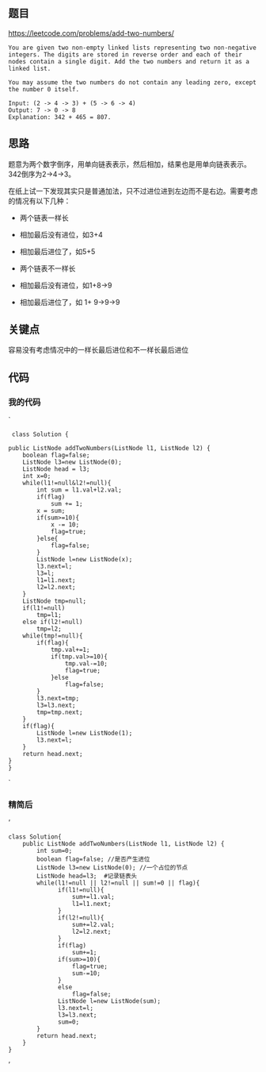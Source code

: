 ﻿## 题目https://leetcode.com/problems/add-two-numbers/```You are given two non-empty linked lists representing two non-negative integers. The digits are stored in reverse order and each of their nodes contain a single digit. Add the two numbers and return it as a linked list.You may assume the two numbers do not contain any leading zero, except the number 0 itself.Input: (2 -> 4 -> 3) + (5 -> 6 -> 4)Output: 7 -> 0 -> 8Explanation: 342 + 465 = 807.```## 思路题意为两个数字倒序，用单向链表表示，然后相加，结果也是用单向链表表示。342倒序为2->4->3。在纸上试一下发现其实只是普通加法，只不过进位进到左边而不是右边。需要考虑的情况有以下几种：- 两个链表一样长  - 相加最后没有进位，如3+4  - 相加最后进位了，如5+5- 两个链表不一样长 - 相加最后没有进位，如1+8->9  - 相加最后进位了，如 1+ 9->9->9## 关键点容易没有考虑情况中的一样长最后进位和不一样长最后进位## 代码### 我的代码`        class Solution {    public ListNode addTwoNumbers(ListNode l1, ListNode l2) {        boolean flag=false;        ListNode l3=new ListNode(0);        ListNode head = l3;        int x=0;        while(l1!=null&l2!=null){            int sum = l1.val+l2.val;                        if(flag)                sum += 1;                        x = sum;            if(sum>=10){                x -= 10;                flag=true;            }else{                flag=false;            }            ListNode l=new ListNode(x);            l3.next=l;            l3=l;            l1=l1.next;            l2=l2.next;        }        ListNode tmp=null;        if(l1!=null)            tmp=l1;        else if(l2!=null)            tmp=l2;        while(tmp!=null){            if(flag){                tmp.val+=1;                                if(tmp.val>=10){                    tmp.val-=10;                    flag=true;                }else                    flag=false;            }            l3.next=tmp;            l3=l3.next;            tmp=tmp.next;                        }                        if(flag){            ListNode l=new ListNode(1);            l3.next=l;        }        return head.next;    }    }`### 精简后‘    class Solution{        public ListNode addTwoNumbers(ListNode l1, ListNode l2) {            int sum=0;             boolean flag=false; //是否产生进位            ListNode l3=new ListNode(0); //一个占位的节点            ListNode head=l3;  #记录链表头            while(l1!=null || l2!=null || sum!=0 || flag){                  if(l1!=null){                      sum+=l1.val;                         l1=l1.next;                               }                    if(l2!=null){                      sum+=l2.val;                      l2=l2.next;                  }                  if(flag)                      sum+=1;                  if(sum>=10){                      flag=true;                      sum-=10;                  }                  else                      flag=false;                  ListNode l=new ListNode(sum);                  l3.next=l;                  l3=l3.next;                  sum=0;            }            return head.next;        }    }’